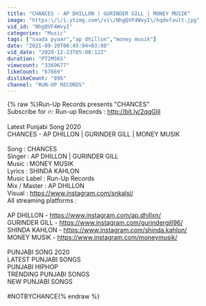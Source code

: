 ```yaml
---
title: "CHANCES - AP DHILLON | GURINDER GILL | MONEY MUSIK"
image: "https:\/\/i.ytimg.com\/vi\/NhgQVF4WvyI\/hqdefault.jpg"
vid_id: "NhgQVF4WvyI"
categories: "Music"
tags: ["saada pyaar","ap dhillon","money musik"]
date: "2021-09-20T06:45:04+03:00"
vid_date: "2020-12-23T05:00:12Z"
duration: "PT2M56S"
viewcount: "3369677"
likeCount: "67669"
dislikeCount: "896"
channel: "RUN-UP RECORDS"
---
```

{% raw %}Run-Up Records presents &quot;CHANCES”<br />Subscribe for 🔥: Run-up Records : <a rel="nofollow" target="blank" href="http://bit.ly/2qqGljI">http://bit.ly/2qqGljI</a><br /><br />Latest Punjabi Song 2020<br />CHANCES - AP DHILLON | GURINDER GILL | MONEY MUSIK<br /><br />Song   : CHANCES<br />Singer : AP DHILLON | GURINDER GILL <br />Music : MONEY MUSIK <br />Lyrics :  SHINDA KAHLON<br />Music Label : Run-Up Records<br />Mix / Master : AP DHILLON<br />Visual : <a rel="nofollow" target="blank" href="https://www.instagram.com/snkalsi/">https://www.instagram.com/snkalsi/</a><br />All streaming platforms : <br /><br />AP DHILLON - <a rel="nofollow" target="blank" href="https://www.instagram.com/ap.dhillxn/">https://www.instagram.com/ap.dhillxn/</a><br />GURINDER GILL - <a rel="nofollow" target="blank" href="https://www.instagram.com/gurindergill96/">https://www.instagram.com/gurindergill96/</a><br />SHINDA KAHLON - <a rel="nofollow" target="blank" href="https://www.instagram.com/shinda.kahlon/">https://www.instagram.com/shinda.kahlon/</a><br />MONEY MUSIK - <a rel="nofollow" target="blank" href="https://www.instagram.com/moneymusik/">https://www.instagram.com/moneymusik/</a><br /><br />PUNJABI SONG 2020 <br />LATEST PUNJABI SONGS<br />PUNJABI HIPHOP<br />TRENDING PUNJABI SONGS<br />NEW PUNJABI SONGS<br /><br />#NOTBYCHANCE{% endraw %}
